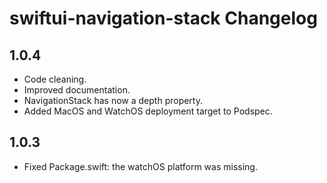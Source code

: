# swiftui-navigation-stack Changelog

## 1.0.4
- Code cleaning.
- Improved documentation.
- NavigationStack has now a depth property.
- Added MacOS and WatchOS deployment target to Podspec.

## 1.0.3
- Fixed Package.swift: the watchOS platform was missing.
